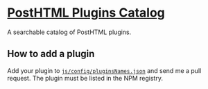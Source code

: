 # [PostHTML Plugins Catalog](http://maltsev.github.io/posthtml-plugins/)
A searchable catalog of PostHTML plugins.

## How to add a plugin
Add your plugin to [`js/config/pluginsNames.json`](https://github.com/maltsev/posthtml-plugins/blob/master/js/config/pluginsNames.json)
and send me a pull request. The plugin must be listed in the NPM registry.
